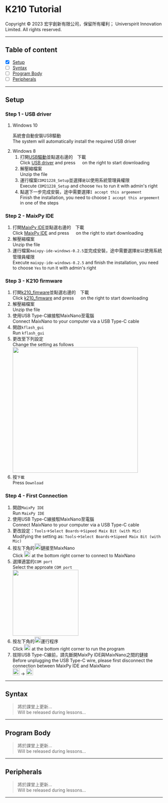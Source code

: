 # K210 Tutorial
Copyright © 2023 宏宇創新有限公司，保留所有權利； Universpirit Innovation Limited. All rights reserved.
___________
## Table of content
- [x] [Setup](https://github.com/universpirit/K210_Tutorial_Public/tree/main#setup)
- [ ] [Syntax](https://github.com/universpirit/K210_Tutorial_Public/tree/main#syntax)
- [ ] [Program Body](https://github.com/universpirit/K210_Tutorial_Public/tree/main#program-body)
- [ ] [Peripherals](https://github.com/universpirit/K210_Tutorial_Public/tree/main#peripherals)
___________
## Setup
### Step 1 - USB driver
1. Windows 10
   <p>系統會自動安裝USB驅動<br>The system will automatically install the required USB driver</p>
2. Windows 8
   1. 打開[USB驅動](/Setup/Windows/USB%20driver/driver21228_Setup.zip)並點選右邊的[<img src="/img/for%20setup/github_download_icon.PNG" width="14">](#)下載<br>
      Click [USB driver](/Setup/Windows/USB%20driver/driver21228_Setup.zip) and press [<img src="/img/for%20setup/github_download_icon.PNG" width="14">](#) on the right to start downloading
   2. 解壓縮檔案<br>
      Unzip the file
   3. 運行檔案```CDM21228_Setup```並選擇```是```以使用系統管理員權限<br>
      Execute ```CDM21228_Setup``` and choose ```Yes``` to run it with admin's right
   4. 點選下一步完成安裝，途中需要選擇```I accept this argeement```<br>
      Finish the installation, you need to choose ```I accept this argeement``` in one of the steps
### Step 2 - MaixPy IDE
1. 打開[MaixPy IDE](Setup/Windows/MaixPyIDE/maixpy-ide-windows-0.2.5.exe.zip)並點選右邊的[<img src="/img/for%20setup/github_download_icon.PNG" width="14">](#)下載<br>
   Click [MaixPy IDE](Setup/Windows/MaixPyIDE/maixpy-ide-windows-0.2.5.exe.zip) and press [<img src="/img/for%20setup/github_download_icon.PNG" width="14">](#) on the right to start downloading
2. 解壓縮檔案<br>
   Unzip the file
3. 運行檔案```maixpy-ide-windows-0.2.5```並完成安裝，途中需要選擇```是```以使用系統管理員權限<br>
   Execute ```maixpy-ide-windows-0.2.5``` and finish the installation, you need to choose ```Yes``` to run it with admin's right
### Step 3 - K210 firmware
1. 打開[k210_fimware](Setup/Windows/K210%20firmware/k210_firmware.zip)並點選右邊的[<img src="/img/for%20setup/github_download_icon.PNG" width="14">](#)下載<br>
   Click [k210_fimware](Setup/Windows/K210%20firmware/k210_firmware.zip) and press [<img src="/img/for%20setup/github_download_icon.PNG" width="14">](#) on the right to start downloading
2. 解壓縮檔案<br>
   Unzip the file
3. 使用USB Type-C線接駁MaixNano至電腦<br>
   Connect MaixNano to your computer via a USB Type-C cable
4. 開啟```kflash_gui```<br>
   Run ```kflash_gui```
5. 更改至下列設定<br>
   Change the setting as follows<br>
   [<img src="/img/for%20setup/kflash_gui_setting.PNG" width="400">](#)
6. 按```下載```<br>
   Press ```Download```
### Step 4 - First Connection
1. 開啟```MaixPy IDE```<br>
   Run ```MaixPy IDE```
2. 使用USB Type-C線接駁MaixNano至電腦<br>
   Connect MaixNano to your computer via a USB Type-C cable
3. 更改設定：```Tools```&rarr;```Select Boards```&rarr;```Sipeed Maix Bit (with Mic)```<br>
   Modifying the setting as: ```Tools```&rarr;```Select Boards```&rarr;```Sipeed Maix Bit (with Mic)```
4. 按左下角的[<img src="/img/for%20setup/MaixPy_link_connection_icon.PNG" width="20">](#)鏈接至MaixNano<br>
   Click [<img src="/img/for%20setup/MaixPy_link_connection_icon.PNG" width="20">](#) at the bottom right corner to connect to MaixNano
5. 選擇適當的```COM port```<br>
   Select the approate ```COM port```<br>
   [<img src="/img/for%20setup/MaixPy_serial_port_selection.PNG" width="210">](#)
6. 按左下角的[<img src="/img/for%20setup/MaixPy_start_program_icon.PNG" width="20">](#)運行程序<br>
   Click [<img src="/img/for%20setup/MaixPy_start_program_icon.PNG" width="20">](#) at the bottom right corner to run the program
7. 拔除USB Type-C線前，請先斷開MaixPy IDE與MaixNano之間的鏈接<br>
   Before unplugging the USB Type-C wire, please first disconnect the connection between MaixPy IDE and MaixNano<br>
   [<img src="/img/for%20setup/MaixPy_stop_program_icon.PNG" width="22">](#) &rarr; [<img src="/img/for%20setup/MaixPy_break_connection_icon.PNG" width="22">](#)
___________
## Syntax
> 將於課堂上更新...<br>Will be released during lessons...
___________
## Program Body
> 將於課堂上更新...<br>Will be released during lessons...
___________
## Peripherals
> 將於課堂上更新...<br>Will be released during lessons...
___________
